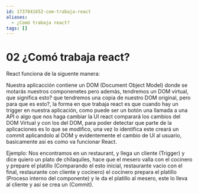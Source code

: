 ```yaml
---
id: 1737841652-com-trabaja-react
aliases:
  - ¿Comó trabaja react?
tags: []
---
```


# 02 ¿Comó trabaja react?

React funciona de la siguente manera:

Nuestra aplicacción contiene un DOM
(Document Object Model) donde
se motarás nuestros componenetes pero además,
tendremos un DOM virtual, que significa esto?
que tendremos una copia de nuestro DOM original, pero
para que es esto?, la forma en que trabaja react es que
cuando hay un trigger en nuestra aplicación, como puede ser
un botón una llamada a una API o algo que nos haga cambiar la UI
react comparará los cambios del DOM Virtual y con los del DOM,
para poder detectar que parte de la aplicaciones es lo que
se modifico, una vez lo identifica este creará un commit
aplicandolo al DOM y evidentemente el cambio de UI al usuario,
basicamente asi es como va funcionar React.

Ejemplo:
Nos encontramos en un restaurant, y llega un cliente (Trigger) y
dice quiero un plato de chilaquiles, hace que el mesero valla con el cocinero
y prepare el platillo (Comparando el esto inicial, restaurante vacio con el
final, restaurante con cliente y cocinero) el cocinero prepara el platillo
(Proceso interno del componente) y le da el platillo al mesero, este lo lleva
al cliente y así se crea un (Commit).
